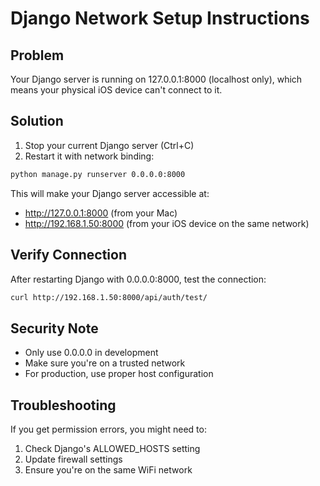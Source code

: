 # Django Network Setup Instructions

## Problem
Your Django server is running on 127.0.0.1:8000 (localhost only), which means your physical iOS device can't connect to it.

## Solution
1. Stop your current Django server (Ctrl+C)
2. Restart it with network binding:

```bash
python manage.py runserver 0.0.0.0:8000
```

This will make your Django server accessible at:
- http://127.0.0.1:8000 (from your Mac)
- http://192.168.1.50:8000 (from your iOS device on the same network)

## Verify Connection
After restarting Django with 0.0.0.0:8000, test the connection:

```bash
curl http://192.168.1.50:8000/api/auth/test/
```

## Security Note
- Only use 0.0.0.0 in development
- Make sure you're on a trusted network
- For production, use proper host configuration

## Troubleshooting
If you get permission errors, you might need to:
1. Check Django's ALLOWED_HOSTS setting
2. Update firewall settings
3. Ensure you're on the same WiFi network
